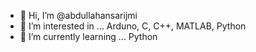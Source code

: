 - 👋 Hi, I’m @abdullahansarijmi
- 👀 I’m interested in ... Arduno, C, C++, MATLAB, Python
- 🌱 I’m currently learning ... Python
<!---
abdullahansarijmi/abdullahansarijmi is a ✨ special ✨ repository because its `README.md` (this file) appears on your GitHub profile.
You can click the Preview link to take a look at your changes.
--->

